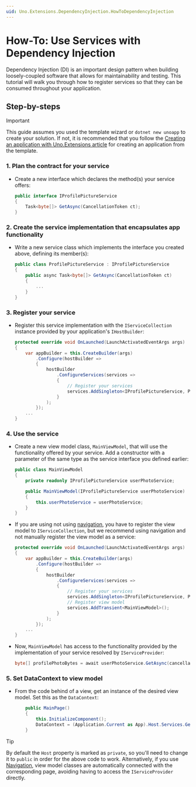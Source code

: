 ```yaml
---
uid: Uno.Extensions.DependencyInjection.HowToDependencyInjection
---
```

# How-To: Use Services with Dependency Injection

Dependency Injection (DI) is an important design pattern when building loosely-coupled software that allows for maintainability and testing. This tutorial will walk you through how to register services so that they can be consumed throughout your application.

## Step-by-steps

> [!IMPORTANT]
> This guide assumes you used the template wizard or `dotnet new unoapp` to create your solution. If not, it is recommended that you follow the [Creating an application with Uno.Extensions article](xref:Uno.Extensions.HowToGettingStarted) for creating an application from the template.

### 1. Plan the contract for your service

* Create a new interface which declares the method(s) your service offers:

    ```cs
    public interface IProfilePictureService
    {
        Task<byte[]> GetAsync(CancellationToken ct);
    }
    ```

### 2. Create the service implementation that encapsulates app functionality

* Write a new service class which implements the interface you created above, defining its member(s):

    ```cs
    public class ProfilePictureService : IProfilePictureService
    {
        public async Task<byte[]> GetAsync(CancellationToken ct)
        {
            ...
        }
    }
    ```

### 3. Register your service

* Register this service implementation with the `IServiceCollection` instance provided by your application's `IHostBuilder`:

    ```csharp
    protected override void OnLaunched(LaunchActivatedEventArgs args)
    {
        var appBuilder = this.CreateBuilder(args)
            .Configure(hostBuilder =>
            {
                hostBuilder
                    .ConfigureServices(services =>
                    {
                        // Register your services
                        services.AddSingleton<IProfilePictureService, ProfilePictureService>();
                    }
                );
            });
        ...
    }
    ```

### 4. Use the service

* Create a new view model class, `MainViewModel`, that will use the functionality offered by your service. Add a constructor with a parameter of the same type as the service interface you defined earlier:

    ```cs
    public class MainViewModel
    {
        private readonly IProfilePictureService userPhotoService;

        public MainViewModel(IProfilePictureService userPhotoService)
        {
            this.userPhotoService = userPhotoService;
        }
    }
    ```

* If you are using not using [navigation](xref:Uno.Extensions.Navigation.Overview), you have to register the view model to `IServiceCollection`, but we recommend using navigation and not manually register the view model as a service:

    ```cs
    protected override void OnLaunched(LaunchActivatedEventArgs args)
    {
        var appBuilder = this.CreateBuilder(args)
            .Configure(hostBuilder =>
            {
                hostBuilder
                    .ConfigureServices(services =>
                    {
                        // Register your services
                        services.AddSingleton<IProfilePictureService, ProfilePictureService>();
                        // Register view model
                        services.AddTransient<MainViewModel>();
                    }
                );
            });
        ...
    }
    ```

* Now, `MainViewModel` has access to the functionality provided by the implementation of your service resolved by `IServiceProvider`:

    ```cs
    byte[] profilePhotoBytes = await userPhotoService.GetAsync(cancellationToken);
    ```

### 5. Set DataContext to view model

* From the code behind of a view, get an instance of the desired view model. Set this as the `DataContext`:

    ```cs
        public MainPage()
        {
            this.InitializeComponent();
            DataContext = (Application.Current as App).Host.Services.GetRequiredService<MainViewModel>();
        }
    ```

> [!TIP]
> By default the `Host` property is marked as `private`, so you'll need to change it to `public` in order for the above code to work. Alternatively, if you use [Navigation](xref:Uno.Extensions.Navigation.Overview), view model classes are automatically connected with the corresponding page, avoiding having to access the `IServiceProvider` directly.
